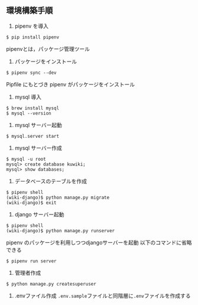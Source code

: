 ## 環境構築手順


1. pipenv を導入
```
$ pip install pipenv
```
pipenvとは，パッケージ管理ツール

1. パッケージをインストール
```
$ pipenv sync --dev
```
Pipfile にもとづき pipenv がパッケージをインストール

1. mysql 導入
```
$ brew install mysql
$ mysql --version
```

1. mysql サーバー起動
```
$ mysql.server start
```

1. mysql サーバー作成
```
$ mysql -u root
mysql> create database kuwiki;
mysql> show databases;
```

1. データベースのテーブルを作成
```
$ pipenv shell
(wiki-django)$ python manage.py migrate
(wiki-django)$ exit
```

1. django サーバー起動
```
$ pipenv shell
(wiki-django)$ python manage.py runserver
```
pipenv のパッケージを利用しつつdjangoサーバーを起動
以下のコマンドに省略できる
```
$ pipenv run server
```

1. 管理者作成
```
$ python manage.py createsuperuser
```

1. .envファイル作成
`.env.sample`ファイルと同階層に`.env`ファイルを作成する
